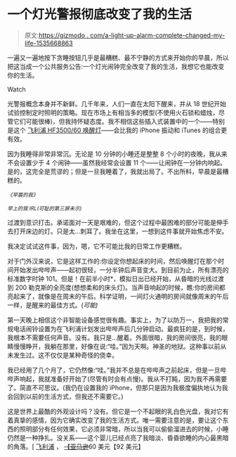 # 一个灯光警报彻底改变了我的生活

> 原文:[https://gizmodo . com/a-light-up-alarm-complete-changed-my-life-1535668863](https://gizmodo.com/a-light-up-alarm-completely-changed-my-life-1535668863)

一遍又一遍地按下贪睡按钮几乎是最糟糕、最不宁静的方式来开始你的早晨，所以把这当成一个公共服务公告:一个灯光闹钟完全改变了我的生活，我想它也能改变你的生活。

Watch

光警报概念本身并不新鲜。几千年来，人们一直在太阳下醒来，并从 18 世纪开始试验控制定时照明的策略。现在市场上有相当多的模型(不使用火石锁和蜡烛，尽管它们可能很棒)，但我持怀疑态度。我不相信这些插入式装置中的一个——特别是这个 [飞利浦 HF3500/60 唤醒灯](http://www.amazon.com/Philips-HF3500-60-Wake-Up-Light/dp/B00F0W1RIW/ref=pd_sbs_hpc_4?asc_campaign=InlineText&asc_refurl=https://gizmodo.com/a-light-up-alarm-completely-changed-my-life-1535668863&asc_source=&tag=kinjagizmodolink-20)——会比我的 iPhone 振动和 iTunes 的组合更有效。

因为我睡得非常非常沉。无论是 10 分钟的小睡还是整整 8 个小时的夜晚，我从来不会设置少于 4 个闹钟——虽然我经常会设置 11 个——让闹钟在一分钟内响起。是的，这完全是荒谬的；但是一旦我睡着了，我就出局了。不出所料，早晨是最糟糕的。

<small>*《早晨的我》*</small>

<small>*早上的我 IRL(可耻的第三屏未示)*</small>

过渡到意识打击。承诺面对一天是艰难的，但这个过程中最困难的部分可能是伸手去打开床边的灯。只是太…刺耳了。我坐在这里，一想到这件事就开始焦虑不安。

我决定试试这件事，因为，嗯，它不可能比我的日常工作更糟糕。

对于门外汉来说，它是这样工作的:你设定你想起床的时间，然后唤醒灯在那个时间开始发出哔哔声——起初很轻，一分半钟后声音变大。到目前为止，所有漂亮的标准数字时钟 101。但是！在前半小时*，模拟日出已经开始，从昏暗的光线过渡到 200 勒克斯的全亮度(想想柔和的床头灯)。当声音响起的时候，瞧:你的房间都亮起来了，就像是在周末的午后。科学证明，一间灯火通明的房间就像周末的午后一样，是醒来的最佳方式。(*可能)*

第一天晚上相信这个非智能设备感觉很有趣。事实上，为了以防万一，我把我的常规电话闹铃设置为在飞利浦计划发出哔哔声后几分钟启动。最疯狂的是，到时候，我根本不需要任何声音。没有。我只是…醒着。外面很暗，我的房间很亮，我的眼睛慢慢睁开，我躺在那里，好像在说:“哇。”因为天啊。神圣的地狱。这种事以前从未发生过。这不仅仅是某种奇怪的侥幸。

我已经用了几个月了，它仍然像:“哇。”我并不总是在哔哔声之前起床，但是一旦哔哔声响起，我就准备好开始了(尽管有时会有点慢)。我从不打盹，因为我不再需要了。简直不可思议。(我仍在设置我的 iPhone，但那只是因为我极度偏执地认为我会回到以前的生活方式，但我还不需要它。)

这是世界上最酷的外观设计吗？没有。但它是一个不起眼的乳白色光盘，我对它有着真挚的感情，因为它确实改变了我的生活方式。唯一需要注意的是，要让这个东西的照明部分有任何效果，它必须非常暗，所以当我可以偷偷溜进去的时候，小睡仍然是一种挣扎。没关系——这个婴儿已经点亮了我暗淡、昏昏欲睡的内心最黑暗的角落。[ [飞利浦](http://www.amazon.com/Philips-HF3500-60-Wake-Up-Light/dp/B00F0W1RIW/ref=pd_sbs_hpc_4?asc_campaign=InlineText&asc_refurl=https://gizmodo.com/a-light-up-alarm-completely-changed-my-life-1535668863&asc_source=&tag=kinjagizmodolink-20) ， [~~【亚马逊~~](http://www.amazon.com/Philips-HF3500-60-Wake-Up-Light/dp/B00F0W1RIW/ref=pd_sbs_hpc_4?asc_campaign=InlineText&asc_refurl=https://gizmodo.com/a-light-up-alarm-completely-changed-my-life-1535668863&asc_source=&tag=kinjagizmodolink-20)60 美元【92 美元】